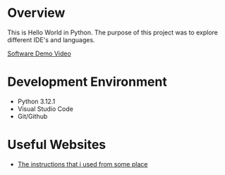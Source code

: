 # Overview

This is Hello World in Python.  The purpose of this project was to explore different IDE's and languages.

[Software Demo Video](https://www.youtube.com/watch?v=acFWJQ6tQqY)

# Development Environment

* Python 3.12.1
* Visual Studio Code
* Git/Github

# Useful Websites

* [The instructions that i used from some place](https://byui.instructure.com/courses/269310/assignments/12433789?module_item_id=34089108)
